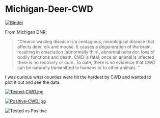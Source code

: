 # Michigan-Deer-CWD

[![Binder](https://mybinder.org/badge_logo.svg)](https://mybinder.org/v2/gh/Ambush3/Michigan-Deer-CWD/HEAD)



From Michigan DNR;  
 >"Chronic wasting disease is a contagious, neurological disease that affects deer, elk and moose. It causes a degeneration of the brain,  
resulting in emaciation (abnormally thin), abnormal behavior, loss of bodily functions and death. CWD is fatal; once an animal is infected    
there is no recovery or cure. To date, there is no evidence that CWD can be naturally transmitted to humans or to other animals.  "



I was curious what counties were hit the hardest by CWD and wanted to plot it out and see the data.

[![Tested-CWD.jpg](https://i.postimg.cc/VLSwjJrw/Tested-CWD.jpg)](https://postimg.cc/SJpH4Nf1)

[![Positive-CWD.jpg](https://i.postimg.cc/PqMntZcW/Positive-CWD.jpg)](https://postimg.cc/zL3c7Lqv)

![Tested vs Positive](https://user-images.githubusercontent.com/81124911/139970239-54428f94-6f0e-4b24-a42e-817dad988de6.png)
